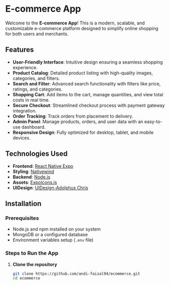 # E-commerce App

Welcome to the **E-commerce App**! This is a modern, scalable, and customizable e-commerce platform designed to simplify online shopping for both users and merchants.

## Features

- **User-Friendly Interface**: Intuitive design ensuring a seamless shopping experience.
- **Product Catalog**: Detailed product listing with high-quality images, categories, and filters.
- **Search and Filter**: Advanced search functionality with filters like price, ratings, and categories.
- **Shopping Cart**: Add items to the cart, manage quantities, and view total costs in real time.
- **Secure Checkout**: Streamlined checkout process with payment gateway integration.
- **Order Tracking**: Track orders from placement to delivery.
- **Admin Panel**: Manage products, orders, and user data with an easy-to-use dashboard.
- **Responsive Design**: Fully optimized for desktop, tablet, and mobile devices.

## Technologies Used

- **Frontend**: [React Native Expo](https://expo.dev/go)
- **Styling**: [Nativewind](https://www.nativewind.dev/)
- **Backend**: [Node.js](https://nodejs.org/)
- **Assets**: [ExpoIcons.js](https://icons.expo.fyi/Index)
- **UIDesign**: [UIDesign-Adolphus Chris](https://www.figma.com/community/file/875021148028188871/mobile-ui-kit-ecommerce)

## Installation

### Prerequisites

- Node.js and npm installed on your system
- MongoDB or a configured database
- Environment variables setup (`.env` file)

### Steps to Run the App

1. **Clone the repository**
   ```bash
   git clone https://github.com/andi-faizal94/ecommerce.git
   cd ecommerce
   ```
